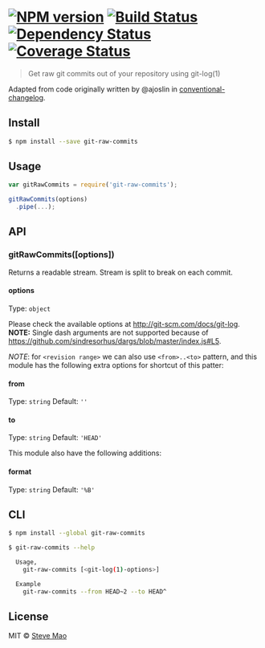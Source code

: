 #  [![NPM version][npm-image]][npm-url] [![Build Status][travis-image]][travis-url] [![Dependency Status][daviddm-image]][daviddm-url] [![Coverage Status][coveralls-image]][coveralls-url]

> Get raw git commits out of your repository using git-log(1)


Adapted from code originally written by @ajoslin in [conventional-changelog](https://github.com/ajoslin/conventional-changelog).


## Install

```sh
$ npm install --save git-raw-commits
```


## Usage

```js
var gitRawCommits = require('git-raw-commits');

gitRawCommits(options)
  .pipe(...);
```


## API

### gitRawCommits([options])

Returns a readable stream. Stream is split to break on each commit.

#### options

Type: `object`

Please check the available options at http://git-scm.com/docs/git-log.
**NOTE:** Single dash arguments are not supported because of https://github.com/sindresorhus/dargs/blob/master/index.js#L5.

*NOTE*: for `<revision range>` we can also use `<from>..<to>` pattern, and this module has the following extra options for shortcut of this patter:

#### from

Type: `string` Default: `''`

#### to

Type: `string` Default: `'HEAD'`

This module also have the following additions:

#### format

Type: `string` Default: `'%B'`


## CLI

```sh
$ npm install --global git-raw-commits
```

```sh
$ git-raw-commits --help

  Usage,
    git-raw-commits [<git-log(1)-options>]

  Example
    git-raw-commits --from HEAD~2 --to HEAD^
```


## License

MIT © [Steve Mao](https://github.com/stevemao)


[npm-image]: https://badge.fury.io/js/git-raw-commits.svg
[npm-url]: https://npmjs.org/package/git-raw-commits
[travis-image]: https://travis-ci.org/stevemao/git-raw-commits.svg?branch=master
[travis-url]: https://travis-ci.org/stevemao/git-raw-commits
[daviddm-image]: https://david-dm.org/stevemao/git-raw-commits.svg?theme=shields.io
[daviddm-url]: https://david-dm.org/stevemao/git-raw-commits
[coveralls-image]: https://coveralls.io/repos/stevemao/git-raw-commits/badge.svg
[coveralls-url]: https://coveralls.io/r/stevemao/git-raw-commits
